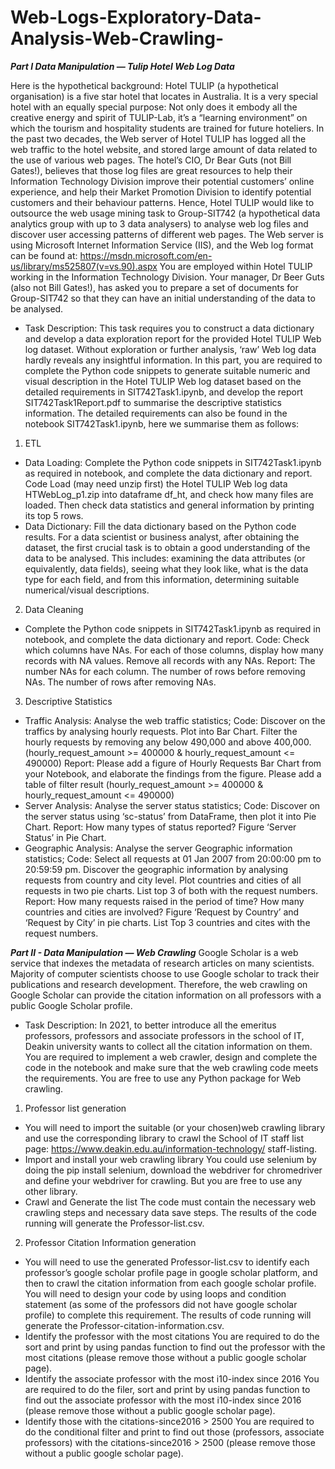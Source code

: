 # Web-Logs-Exploratory-Data-Analysis-Web-Crawling-
***Part I Data Manipulation — Tulip Hotel Web Log Data***

Here is the hypothetical background:
Hotel TULIP (a hypothetical organisation) is a five star hotel that locates in Australia. It is a very special hotel with an equally special purpose: Not only does it embody all the creative energy and spirit of TULIP-Lab, it’s a “learning environment” on which the tourism and hospitality students are trained for future hoteliers. In the past two decades, the Web server of Hotel TULIP has logged all the web traffic to the hotel website, and stored large amount of data related to the use of various web pages. The hotel’s CIO, Dr Bear Guts (not Bill Gates!), believes that those log files are great resources to help their Information Technology Division improve their potential customers’ online experience, and help their Market Promotion Division to identify potential customers and their behaviour patterns. Hence, Hotel TULIP would like to outsource the web usage mining task to Group-SIT742 (a hypothetical data analytics group with up to 3 data analysers) to analyse web log files
and discover user accessing patterns of different web pages. The Web server is using Microsoft Internet Information Service (IIS), and the Web log format can be found at: https://msdn.microsoft.com/en-us/library/ms525807(v=vs.90).aspx You are employed within Hotel TULIP working in the Information Technology Division. Your manager, Dr Beer Guts (also not Bill Gates!), has asked you to prepare a set of documents for Group-SIT742 so that they can have an initial understanding of the data to be analysed.

- Task Description:
This task requires you to construct a data dictionary and develop a data exploration report for the provided Hotel TULIP Web log dataset. Without exploration or further analysis, ‘raw’ Web log data hardly reveals any insightful information. In this part, you are required to complete the Python code snippets to generate suitable numeric and visual description in the Hotel TULIP Web log dataset based on the detailed requirements in SIT742Task1.ipynb, and develop the report SIT742Task1Report.pdf to summarise the descriptive statistics information. The detailed requirements can also be found in the notebook SIT742Task1.ipynb, here we summarise them as follows:

1. ETL
- Data Loading: Complete the Python code snippets in SIT742Task1.ipynb as required in notebook, and complete the data
dictionary and report.
Code Load (may need unzip first) the Hotel TULIP Web log data HTWebLog_p1.zip into dataframe df_ht,
and check how many files are loaded. Then check data statistics and general information by printing
its top 5 rows.
- Data Dictionary: Fill the data dictionary based on the Python code results.
For a data scientist or business analyst, after obtaining the dataset, the first crucial task is to obtain
a good understanding of the data to be analysed. This includes: examining the data attributes (or
equivalently, data fields), seeing what they look like, what is the data type for each field, and from this
information, determining suitable numerical/visual descriptions.

2. Data Cleaning
- Complete the Python code snippets in SIT742Task1.ipynb as required in notebook, and complete the data
dictionary and report.
Code: Check which columns have NAs. For each of those columns, display how many records with NA values. Remove all records with any NAs.
Report: The number NAs for each column. The number of rows before removing NAs. The number of rows after removing NAs.

3. Descriptive Statistics
- Traffic Analysis: Analyse the web traffic statistics;
Code: Discover on the traffics by analysing hourly requests. Plot into Bar Chart. Filter the hourly requests by removing any below 490,000 and above 400,000. (hourly_request_amount >= 400000 & hourly_request_amount <= 490000)
Report: Please add a figure of Hourly Requests Bar Chart from your Notebook, and elaborate the findings from the figure. Please add a table of filter result (hourly_request_amount >= 400000 & hourly_request_amount <= 490000)
- Server Analysis: Analyse the server status statistics;
Code: Discover on the server status using ‘sc-status’ from DataFrame, then plot it into Pie Chart.
Report: How many types of status reported? Figure ‘Server Status’ in Pie Chart.
- Geographic Analysis: Analyse the server Geographic information statistics;
Code: Select all requests at 01 Jan 2007 from 20:00:00 pm to 20:59:59 pm. Discover the geographic information by analysing requests from country and city level. Plot countries and cities of all requests in two pie charts. List top 3 of both with the request numbers.
Report: How many requests raised in the period of time? How many countries and cities are involved? Figure ‘Request by Country’ and ‘Request by City’ in pie charts. List Top 3 countries and cites with the request numbers.

***Part II - Data Manipulation — Web Crawling***
Google Scholar is a web service that indexes the metadata of research articles on many scientists. Majority
of computer scientists choose to use Google scholar to track their publications and research development.
Therefore, the web crawling on Google Scholar can provide the citation information on all professors with a
public Google Scholar profile.

- Task Description:
In 2021, to better introduce all the emeritus professors, professors and associate professors in the school of
IT, Deakin university wants to collect all the citation information on them. You are required to implement
a web crawler, design and complete the code in the notebook and make sure that the web crawling code
meets the requirements. You are free to use any Python package for Web crawling.
1. Professor list generation
- You will need to import the suitable (or your chosen)web crawling library and use the corresponding library
to crawl the School of IT staff list page: https://www.deakin.edu.au/information-technology/
staff-listing.
- Import and install your web crawling library
You could use selenium by doing the pip install selenium, download the webdriver for chromedriver and
define your webdriver for crawling. But you are free to use any other library.
- Crawl and Generate the list
The code must contain the necessary web crawling steps and necessary data save steps. The results of the
code running will generate the Professor-list.csv.

2. Professor Citation Information generation
- You will need to use the generated Professor-list.csv to identify each professor’s google scholar profile
page in google scholar platform, and then to crawl the citation information from each google scholar profile.
You will need to design your code by using loops and condition statement (as some of the professors did
not have google scholar profile) to complete this requirement. The results of code running will generate the
Professor-citation-information.csv.
- Identify the professor with the most citations
You are required to do the sort and print by using pandas function to find out the professor with the most
citations (please remove those without a public google scholar page).
- Identify the associate professor with the most i10-index since 2016 
You are required to do the filer, sort and print by using pandas function to find out the associate professor
with the most i10-index since 2016 (please remove those without a public google scholar page).
- Identify those with the citations-since2016 > 2500 
You are required to do the conditional filter and print to find out those (professors, associate professors)
with the citations-since2016 > 2500 (please remove those without a public google scholar page).
